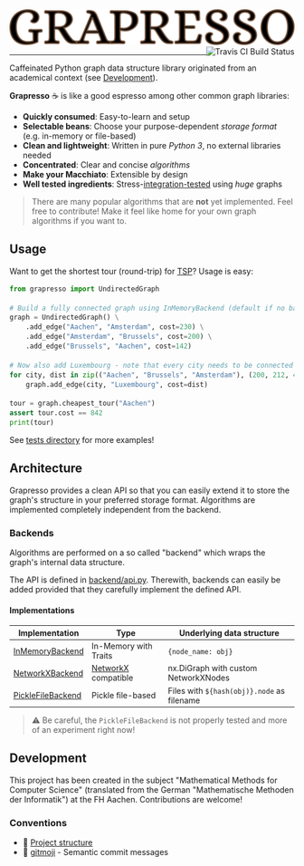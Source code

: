 <a href="https://git.io/grapresso" target="_blank">
    <img alt="Grapresso Logo" src="https://raw.githubusercontent.com/kdevo/grapresso/master/.github/logo.png" width="512" width="64">
</a>
<a href="https://travis-ci.org/kdevo/grapresso" target="_blank">
    <img align="right" alt="Travis CI Build Status" src="https://travis-ci.org/kdevo/grapresso.svg?branch=master">
</a>

---

Caffeinated Python graph data structure library originated from an academical context (see [Development](#Development)).
 
**Grapresso** :coffee: is like a good espresso among other common graph libraries:

- **Quickly consumed**: Easy-to-learn and setup
- **Selectable beans**: Choose your purpose-dependent *storage format* (e.g. in-memory or file-based)
- **Clean and lightweight**: Written in pure *Python 3*, no external libraries needed
- **Concentrated**: Clear and concise *algorithms*
- **Make your Macchiato**: Extensible by design
- **Well tested ingredients**: Stress-[integration-tested](https://github.com/kdevo/grapresso-it) using *huge* graphs

> There are many popular algorithms that are **not** yet implemented.
Feel free to contribute! Make it feel like home for your own graph algorithms if you want to.

## Usage

Want to get the shortest tour (round-trip) for [TSP](https://en.wikipedia.org/wiki/Travelling_salesman_problem)? Usage is easy:

```python
from grapresso import UndirectedGraph

# Build a fully connected graph using InMemoryBackend (default if no backend is given):
graph = UndirectedGraph() \
    .add_edge("Aachen", "Amsterdam", cost=230) \
    .add_edge("Amsterdam", "Brussels", cost=200) \
    .add_edge("Brussels", "Aachen", cost=142)

# Now also add Luxembourg - note that every city needs to be connected to it for the graph to stay fully connected:
for city, dist in zip(("Aachen", "Brussels", "Amsterdam"), (200, 212, 420)):
    graph.add_edge(city, "Luxembourg", cost=dist)

tour = graph.cheapest_tour("Aachen")
assert tour.cost == 842
print(tour)
```

See [tests directory](tests) for more examples!

## Architecture

Grapresso provides a clean API so that you can easily extend it to store the graph's structure in your preferred storage format.
Algorithms are implemented completely independent from the backend.

### Backends
Algorithms are performed on a so called "backend" which wraps the graph's internal data structure.

The API is defined in [backend/api.py](grapresso/backend/api.py). Therewith, backends can easily be added provided that they carefully implement the defined API.

#### Implementations
Implementation                                           | Type                                                  | Underlying data structure                   
-------------------------------------------------------- | ----------------------------------------------------- | -------------------------------
[InMemoryBackend](/grapresso/backend/memory.py)          | In-Memory with Traits                                 | `{node_name: obj}` 
[NetworkXBackend](/grapresso/backend/networkx.py)        | [NetworkX](https://networkx.github.io/) compatible    | nx.DiGraph with custom NetworkXNodes
[PickleFileBackend](/grapresso/backend/file.py)          | Pickle file-based                                     | Files with `${hash(obj)}.node` as filename

> :warning: Be careful, the `PickleFileBackend` is not properly tested and more of an experiment right now!

## Development

This project has been created in the subject "Mathematical Methods for Computer Science" (translated from the German "Mathematische Methoden der Informatik")  at the FH Aachen.
Contributions are welcome!

### Conventions
- :deciduous_tree: [Project structure](https://docs.python-guide.org/writing/structure/)
- :beers: [gitmoji](https://gitmoji.carloscuesta.me/) - Semantic commit messages